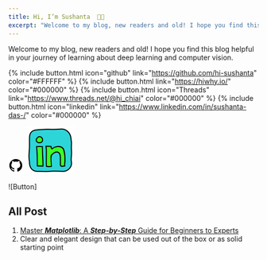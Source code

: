 ```yaml
---
title: Hi, I’m Sushanta  👋🏻
excerpt: "Welcome to my blog, new readers and old! I hope you find this blog helpful in your journey of learning about deep learning and computer vision."
---
```


Welcome to my blog, new readers and old! I hope you find this blog helpful in your journey of learning about deep learning and computer vision.

{% include button.html  icon="github" link="https://github.com/hi-sushanta" color="#FFFFFF" %} {% include button.html link="https://hiwhy.io/" color="#000000" %} {% include button.html icon="Threads" link="https://www.threads.net/@hi_chiai" color="#000000" %} {% include button.html icon="linkedin" link="https://www.linkedin.com/in/sushanta-das-/" color="#000000" %}

[![""](icons8-github.svg)](https://github.com/hi-sushanta) [![""](icons8-linkedin.svg)](https://www.linkedin.com/in/sushanta-das-/)

![Button]
## All Post

1. [Master ***Matplotlib***: A ***Step-by-Step*** Guide for Beginners to Experts](https://hiwhy.io/matplotlib-complete-guide)
2. Clear and elegant design that can be used out of the box or as solid starting point